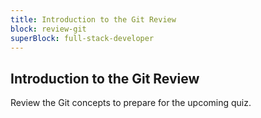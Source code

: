 ```yaml
---
title: Introduction to the Git Review
block: review-git
superBlock: full-stack-developer
---
```


## Introduction to the Git Review

Review the Git concepts to prepare for the upcoming quiz.
